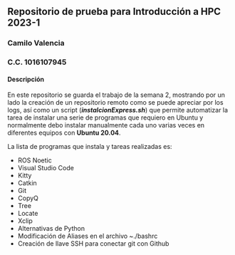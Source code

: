 ## Repositorio de prueba para Introducción a HPC 2023-1
### Camilo Valencia
### C.C. 1016107945

#### **Descripción**
En este repositorio se guarda el trabajo de la semana 2, mostrando por un lado la creación de un repositorio remoto como se puede apreciar por los logs, así como un script (***instalcionExpress.sh***) que permite automatizar la tarea de instalar una serie de programas que requiero en Ubuntu y normalmente debo instalar manualmente cada uno varias veces en diferentes equipos con **Ubuntu 20.04**.

La lista de programas que instala y tareas realizadas es:
- ROS Noetic 
- Visual Studio Code
- Kitty
- Catkin
- Git
- CopyQ
- Tree
- Locate
- Xclip
- Alternativas de Python
- Modificación de Aliases en el archivo ~./bashrc
- Creación de llave SSH para conectar git con Github